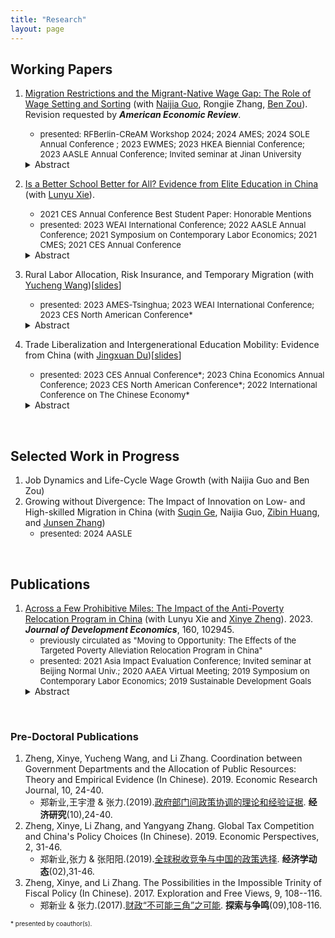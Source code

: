 ```yaml
---
title: "Research"
layout: page
---
```


## Working Papers

1. [Migration Restrictions and the Migrant-Native Wage Gap: The Role of Wage Setting and Sorting](https://papers.ssrn.com/sol3/papers.cfm?abstract_id=5092829) (with [Naijia Guo](https://sites.google.com/view/naijia-guo/home), Rongjie Zhang, [Ben Zou](https://www.zouben.net)). Revision requested by _**American Economic Review**_. 
    - <font size = 2>presented: RFBerlin-CReAM Workshop 2024; 2024 AMES; 2024 SOLE Annual Conference ; 2023 EWMES; 2023 HKEA Biennial Conference; 2023 AASLE Annual Conference; Invited seminar at Jinan University </font>
    <details>
      <summary>Abstract</summary>
      <font size = 3>This study examines the factors contributing to the wage gap between migrants and natives, as well as the influence of internal mobility constraints on this gap. Using matched employer-employee panel data from a Chinese metropolis, I estimate a two-way fixed effect wage model and decompose the wage gap into group differences in skills, wage setting, and sorting. Decomposition analysis reveals that migrants tend to earn lower wages within the same employer and are less likely to be employed by companies offering high wage premiums. These two factors account for a 10 percentage-point wage penalty for migrants with comparative skills. Additionally, I investigate the impact of a policy change that restricted the "hukou" (household registration) quota to understand the mechanisms underlying the migrant-native wage gap. Following a one-third reduction in hukou quotas, wages of migrants increased relative to those of native workers, particularly in the private sector where significant quota reductions occurred, and among young migrants who have a higher demand for hukou. This effect is mainly driven by an increase in the wage premium paid by employers due to the unavailability of hukou. However, the tightening of hukou quota exacerbates the misallocation of workers, making high-ability migrants more likely to work in low-productivity public sectors.</font>
    </details>

2. [Is a Better School Better for All? Evidence from Elite Education in China](http://ssrn.com/abstract=4038574) (with [Lunyu Xie](http://ae.ruc.edu.cn/home/People/Faculty/SortbyDepartment/EnergyEconomics/XieLunyu/index.htm)).
    - <font size = 2>2021 CES Annual Conference Best Student Paper: Honorable Mentions</font>
    - <font size = 2>presented: 2023 WEAI International Conference; 2022 AASLE Annual Conference; 2021 Symposium on Contemporary Labor Economics; 2021 CMES; 2021 CES Annual Conference</font>
    <details>
      <summary>Abstract</summary>
      <font size = 3>The impact of elite education on academic outcomes is a topic of much debate. Utilizing the discontinuity in enrollment probability around the enrollment thresholds in the high school entrance exams, this study estimates the heterogeneous effect of elite high schools on the college entrance exam results for students with different levels of academic preparation measured by their previous academic performance. Academically well-prepared students significantly benefit more from elite high schools than under-prepared students. Peer effects partially explain the heterogeneous effect. The results imply potential misallocation of resources when using one-shot high-stakes exams to allocate educational resources.</font>
    </details>

3. Rural Labor Allocation, Risk Insurance, and Temporary Migration (with [Yucheng Wang](https://yuchengwang.weebly.com))[[slides](https://drive.google.com/file/d/1TapCu4obIzGvAJnSSiCJqqbBiqPV9Nfb/view?usp=sharing)]
    - <font size = 2>presented: 2023 AMES-Tsinghua; 2023 WEAI International Conference; 2023 CES North American Conference*</font>
    <details>
      <summary>Abstract</summary>
      <font size = 3>Migration risks are an important barrier holding rural households back from allocating labor to urban areas. Existing literature suggests that rural households have better insurance against productivity risks and emphasizes the informal insurance network as a channel. This paper proposes local labor allocation as an alternative channel, highlighting the importance of diversified labor income sources and labor supply flexibility. Using unique and rich longitudinal data on rural households in China, we develop a formal test examining how rural households respond to both aggregate and idiosyncratic shocks and the role of migration in the risk-transmission process. 60.9% of risk insurance occurs during the transmission of agriculture income shock to total labor income, while the transmission of income shock to consumption accounts for 39.1%. This confirms that rural households respond to agricultural shocks by adjusting local labor allocation. We further support the results using annual fluctuations in weather as an exogenous agricultural productivity shock. Based on the empirical findings, we develop a dynamic model of location choice, sectoral labor allocation, and asset accumulation with borrowing constraints. We use the model to study the welfare effects of reducing moving barriers and relaxing borrowing constraints.</font>
    </details>
    
4. Trade Liberalization and Intergenerational Education Mobility: Evidence from China (with [Jingxuan Du](https://sites.google.com/view/dujingxuan/home))[[slides](https://drive.google.com/file/d/1JthHzQEYFj9nMq0nu-ZMWESnb-nue5kV/view?usp=sharing)]
    - <font size = 2>presented: 2023 CES Annual Conference*; 2023 China Economics Annual Conference; 2023 CES North American Conference*; 2022 International Conference on The Chinese Economy*</font>
    <details>
      <summary>Abstract</summary>
      <font size = 3>This study examines the impact of trade liberalization on intergenerational education mobility, focusing on China’s accession to the WTO. The negative impact of export tariff reduction on educational outcomes is greater for children from low-educated families than for those from high-educated families, resulting in reduced intergenerational education mobility. Estimations of intergenerational education elasticity also support this finding. This study proposes that the opportunity cost of education alone cannot explain the results and documents another non-negligible mechanism: parents’ time inputs. Parents may reduce their time and effort on children’s education to take new job opportunities created by trade liberalization, negatively affecting children’s early childhood development.</font>
    </details>
<br>

## Selected Work in Progress

1. Job Dynamics and Life-Cycle Wage Growth (with Naijia Guo and Ben Zou)
2. Growing without Divergence: The Impact of Innovation on Low- and High-skilled Migration in China (with [Suqin Ge](https://www.gesuqin.com), Naijia Guo, [Zibin Huang](https://www.zibinhuang.com), and [Junsen Zhang](https://person.zju.edu.cn/en/jszhang#942568))
   - <font size = 2>presented: 2024 AASLE </font>

<br>

## Publications

1. [Across a Few Prohibitive Miles: The Impact of the Anti-Poverty Relocation Program in China](https://doi.org/10.1016/j.jdeveco.2022.102945) (with Lunyu Xie and [Xinye Zheng](http://ae.ruc.edu.cn/home/People/Faculty/SortbyDepartment/EnergyEconomics/ZhengXinye/index.htm)). 2023. **_Journal of Development Economics_**, 160, 102945.
    - <font size = 2>previously circulated as "Moving to Opportunity: The Effects of the Targeted Poverty Alleviation Relocation Program in China"</font>
    - <font size = 2>presented: 2021 Asia Impact Evaluation Conference; Invited seminar at Beijing Normal Univ.; 2020 AAEA Virtual Meeting; 2019 Symposium on Contemporary Labor Economics; 2019 Sustainable Development Goals</font>
    <details>
      <summary>Abstract</summary>
      <font size = 3>Many households are confined to remote rural villages in the developing world. This study examines the Anti-Poverty Relocation Program in China, considering the village-to-town relocation from agricultural to non-agricultural sectors induced by the program. While exploring a novel administrative data set on impoverished people in a Chinese county, we discovered that the program significantly increased the participants’ income by 9.61%, driven mainly by the increase in wage income. The empirical findings are consistent with the Roy-model perspective, which states that rural households with comparative advantage in non-agricultural sectors could benefit from relocation to nearby towns. This study provides new evidence that mobility barriers across sectors exist even on a small geographic scale in rural areas. The results of the cost–benefit analysis suggest that relocation of households in remote rural areas is a feasible policy tool for overcoming such mobility barriers.</font>
    </details>
<br>  

### Pre-Doctoral Publications

1. Zheng, Xinye, Yucheng Wang, and Li Zhang. Coordination between Government Departments and the Allocation of Public Resources: Theory and Empirical Evidence (In Chinese). 2019. Economic Research Journal, 10, 24-40.
    - 郑新业,王宇澄 & 张力.(2019).[政府部门间政策协调的理论和经验证据](http://www.cnki.com.cn/Article/CJFDTotal-JJYJ201910003.htm). **经济研究**(10),24-40.
2. Zheng, Xinye, Li Zhang, and Yangyang Zhang. Global Tax Competition and China's Policy Choices (In Chinese). 2019. Economic Perspectives, 2, 31-46. 
    - 郑新业,张力 & 张阳阳.(2019).[全球税收竞争与中国的政策选择](http://www.cnki.com.cn/Article/CJFDTOTAL-JJXD201902004.htm). **经济学动态**(02),31-46.
3. Zheng, Xinye, and Li Zhang. The Possibilities in the Impossible Trinity of Fiscal Policy (In Chinese). 2017. Exploration and Free Views, 9, 108--116.
    - 郑新业 & 张力.(2017).[财政“不可能三角”之可能](http://www.cnki.com.cn/Article/CJFDTOTAL-TSZM201709021.htm). **探索与争鸣**(09),108-116.

<font size = 1> * presented by coauthor(s).
